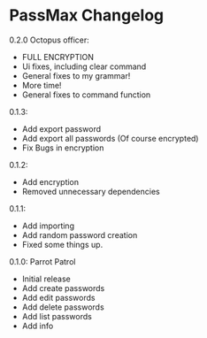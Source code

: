 # PassMax Changelog

0.2.0 Octopus officer:

- FULL ENCRYPTION
- Ui fixes, including clear command
- General fixes to my grammar!
- More time!
- General fixes to command function

0.1.3:

- Add export password
- Add export all passwords (Of course encrypted)
- Fix Bugs in encryption

0.1.2:

- Add encryption
- Removed unnecessary dependencies

0.1.1: 

- Add importing
- Add random password creation
- Fixed some things up.

0.1.0: Parrot Patrol

- Initial release
- Add create passwords
- Add edit passwords
- Add delete passwords
- Add list passwords
- Add info